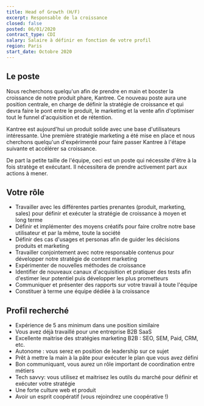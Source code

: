 ```yaml
---
title: Head of Growth (H/F)
excerpt: Responsable de la croissance
closed: false
posted: 06/01/2020
contract_type: CDI
salary: Salaire à définir en fonction de votre profil
region: Paris
start_date: Octobre 2020
---
```

## Le poste

Nous recherchons quelqu'un afin de prendre en main et booster la croissance de notre produit phare, Kantree. Ce nouveau poste aura une position centrale, en charge de définir la stratégie de croissance et qui devra faire le pont entre le produit, le marketing et la vente afin d'optimiser tout le funnel d'acquisition et de rétention.

Kantree est aujourd'hui un produit solide avec une base d'utilisateurs intéressante. Une première stratégie marketing a été mise en place et nous cherchons quelqu'un d'expérimenté pour faire passer Kantree à l'étape suivante et accélérer sa croissance.

De part la petite taille de l'équipe, ceci est un poste qui nécessite d'être à la fois stratège et exécutant. Il nécessitera de prendre activement part aux actions à mener.

## Votre rôle

- Travailler avec les différentes parties prenantes (produit, marketing, sales) pour définir et exécuter la stratégie de croissance à moyen et long terme
- Définir et implémenter des moyens créatifs pour faire croître notre base utilisateur et par la même, toute la société
- Définir des cas d'usages et personas afin de guider les décisions produits et marketing
- Travailler conjointement avec notre responsable contenus pour développer notre stratégie de content marketing
- Expérimenter de nouvelles méthodes de croissance
- Identifier de nouveaux canaux d'acquisition et pratiquer des tests afin d'estimer leur potentiel puis développer les plus prometteurs
- Communiquer et présenter des rapports sur votre travail à toute l'équipe
- Constituer à terme une équipe dédiée à la croissance

## Profil recherché

- Expérience de 5 ans minimum dans une position similaire
- Vous avez déjà travaillé pour une entreprise B2B SaaS
- Excellente maitrise des stratégies marketing B2B : SEO, SEM, Paid, CRM, etc.
- Autonome : vous serez en position de leadership sur ce sujet
- Prêt à mettre la main à la pâte pour exécuter le plan que vous avez défini
- Bon communiquant, vous aurez un rôle important de coordination entre métiers
- Tech savvy: vous utilisez et maitrisez les outils du marché pour définir et exécuter votre stratégie
- Une forte culture web et produit
- Avoir un esprit coopératif (vous rejoindrez une coopérative !)


